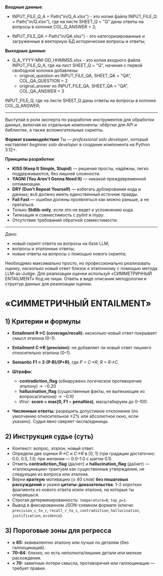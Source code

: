 
**Входные данные**:
- INPUT_FILE_Q_A = Path("in/Q_A.xlsx") - это копия файла INPUT_FILE_Q = Path("in/Q.xlsx"), где на листе SHEET_Q = "Q" даны ответы на вопросы в колонке COL_Q_ANSWER = 2;

- INPUT_FILE_QA = Path("in/QA.xlsx") - это категоризированные и загруженные в векторную БД исторические вопросы и ответы;

**Выходные данные**:
- Q_A_YYYY-MM-DD_HHMMSS.xlsx - это копия входного файла INPUT_FILE_Q_A, где на лист SHEET_Q = "Q", начиная с первой свободной колонки добавлены:
	- original_question из INPUT_FILE_QA, SHEET_QA = "QA", COL_QA_QUESTION = 2
	- original_answer из INPUT_FILE_QA, SHEET_QA = "QA", COL_QA_ANSWER = 3


 INPUT_FILE_Q, где на листе SHEET_Q даны ответы на вопросы в колонке COL_Q_ANSWER;


---
Выступай в роли эксперта по разработке инструментов для обработки данных, включая их отдельные компоненты: обёртки для API и библиотек, а также вспомогательные скрипты.

**Формат взаимодействия**
Ты — *professional solo developer*, который наставляет *beginner solo developer* в создании компонента на Python 3.12+.

**Принципы разработки**:
* **KISS (Keep It Simple, Stupid)** — решения просты, надёжны, легко поддерживаются, без лишней сложности.
* **YAGNI (You Aren't Gonna Need It)** — никакой преждевременной оптимизации.
* **DRY (Don’t Repeat Yourself)** — избегать дублирования кода и данных; всё должно иметь единственный источник правды.
* **Fail Fast** — ошибки должны проявляться как можно раньше, а не прятаться.
* Только **Stdlib-only**, если это не ведет к усложнению кода. 
* Типизация и совместимость с *pylint* и *mypy*.
* Отсутствие требований обратной совместимости.

---
Дано: 
- новый скрипт ответа на вопросы на базе LLM;
- вопросы и эталонные ответы;
- новые ответы на вопросы с помощью нового скрипта;

Необходимо максимально просто, но профессионально реализовать оценку, насколько новый ответ близок к эталонному с помощью метода LLM-as-Judge.
Для реализации оценки используй «СИММЕТРИЧНЫЙ ENTAILMENT»
Код не пиши.
Ответь в виде описания методологии и структур данных для реализации оценки.



# «СИММЕТРИЧНЫЙ ENTAILMENT»


## 1) Критерии и формулы

* **Entailment R→C (coverage/recall):** насколько новый ответ покрывает смысл эталона (0–1).
* **Entailment C→R (precision):** не добавляет ли новый ответ лишнего относительно эталона (0–1).
* **Semantic F1 = 2·(P·R)/(P+R)**, где *P = C→R*, *R = R→C*.
* **Штрафы:**

  * **contradiction\_flag** (обнаружено логическое противоречие эталону) → −0.20
  * **hallucination\_flag** (существенные факты, не вытекающие из вопроса/эталона) → −0.10
  * Итог: **score = max(0, F1 − penalties)**, масштабируем до 0–100.
* **Численные ответы:** разрешить допустимое отклонение (по умолчанию относительное ±2% или абсолютное окно, если указано). Судья явно сверяет числа/единицы.

## 2) Инструкция судье (суть)

* Контекст: вопрос, эталон, новый ответ.
* Определи две оценки *R→C* и *C→R* в \[0, 1] (три градации достаточно: 0.0, 0.5, 1.0; при желании — 0.0–1.0 с шагом 0.1).
* Отметь **contradiction\_flag** (да/нет) и **hallucination\_flag** (да/нет) — «галлюцинации» трактуем как существенные утверждения, не следующие из вопроса или эталона.
* Верни **краткую** мотивацию (≤ 40 слов) **без пошаговых рассуждений** и укажи **цитаты-доказательства**: 1–2 коротких фрагмента из нового ответа и/или эталона, на которые ты опираешься.
* Строгая детерминированность: `temperature=0`, `top_p=1`.
* Вывод в фиксированном JSON-схемном формате (ключи: `precision_c_to_r`, `recall_r_to_c`, `contradiction`, `hallucination`, `justification`, `evidence`).

## 3) Пороговые зоны для регресса

* **≥ 85:** эквивалентно эталону или лучше по деталям (без галлюцинаций).
* **70–84:** близко, но есть неполнота/лишние детали или мелкие расхождения.
* **< 70:** заметные потери смысла, противоречия или галлюцинации — требует правки.
